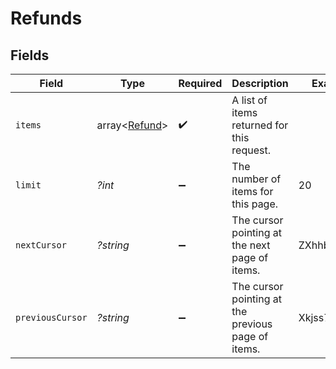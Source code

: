 # Refunds


## Fields

| Field                                              | Type                                               | Required                                           | Description                                        | Example                                            |
| -------------------------------------------------- | -------------------------------------------------- | -------------------------------------------------- | -------------------------------------------------- | -------------------------------------------------- |
| `items`                                            | array<[Refund](./Refund.md)>                       | :heavy_check_mark:                                 | A list of items returned for this request.         |                                                    |
| `limit`                                            | *?int*                                             | :heavy_minus_sign:                                 | The number of items for this page.                 | 20                                                 |
| `nextCursor`                                       | *?string*                                          | :heavy_minus_sign:                                 | The cursor pointing at the next page of items.     | ZXhhbXBsZTE                                        |
| `previousCursor`                                   | *?string*                                          | :heavy_minus_sign:                                 | The cursor pointing at the previous page of items. | Xkjss7asS                                          |